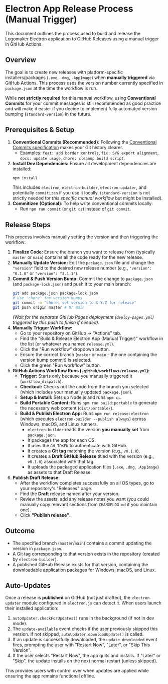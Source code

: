 # Electron App Release Process (Manual Trigger)

This document outlines the process used to build and release the Logomaker Electron application to GitHub Releases using a manual trigger in GitHub Actions.

## Overview

The goal is to create new releases with platform-specific installers/packages (`.exe`, `.dmg`, `.AppImage`) when **manually triggered** via GitHub Actions. This process uses the version number currently specified in `package.json` at the time the workflow is run.

While **not strictly required** for this manual workflow, using **Conventional Commits** for your commit messages is still recommended as good practice and will make it easier if you decide to implement fully automated version bumping (`standard-version`) in the future.

## Prerequisites & Setup

1.  **Conventional Commits (Recommended):** Following the [Conventional Commits specification](https://www.conventionalcommits.org/) makes your Git history clearer.
    * Examples: `feat: add border controls`, `fix: SVG export alignment`, `docs: update usage`, `chore: cleanup build script`.
2.  **Install Dev Dependencies:** Ensure all development dependencies are installed:
    ```bash
    npm install
    ```
    This includes `electron`, `electron-builder`, `electron-updater`, and potentially `commitizen` if you use it locally. (`standard-version` is not strictly needed for *this specific manual workflow* but might be installed).
3.  **Commitizen (Optional):** To help write conventional commits locally:
    * Run `npm run commit` (or `git cz`) instead of `git commit`.

## Release Steps

This process involves manually setting the version and then triggering the workflow:

1.  **Finalize Code:** Ensure the branch you want to release from (typically `master` or `main`) contains all the code ready for the new release.
2.  **Manually Update Version:** Edit the `package.json` file and change the `"version"` field to the desired new release number (e.g., `"version": "0.1.0"` or `"version": "3.1.1"`).
3.  **Commit & Push Version Bump:** Commit the change to `package.json` (and `package-lock.json`) and push it to your main branch:
    ```bash
    git add package.json package-lock.json
    # Use 'chore' for version bumps
    git commit -m "chore: set version to X.Y.Z for release"
    git push origin master # Or main
    ```
    *(Wait for the separate GitHub Pages deployment (`deploy-pages.yml`) triggered by this push to finish if needed)*.
4.  **Manually Trigger Workflow:**
    * Go to your repository on GitHub -> "Actions" tab.
    * Find the "Build & Release Electron App (Manual Trigger)" workflow in the list (or whatever you named `release.yml`).
    * Click the "Run workflow" dropdown button.
    * Ensure the correct branch (`master` or `main` - the one containing the version bump commit) is selected.
    * Click the green "Run workflow" button.
5.  **GitHub Actions Workflow Runs (`.github/workflows/release.yml`):**
    * **Trigger:** Starts only because you manually triggered it (`workflow_dispatch`).
    * **Checkout:** Checks out the code from the branch you selected (which includes your manually updated `package.json`).
    * **Setup & Install:** Sets up Node.js and runs `npm ci`.
    * **Build Portable Content:** Runs `npm run build:portable` to generate the necessary web content (`dist/portable/`).
    * **Build & Publish Electron App:** Runs `npm run release:electron` (which executes `electron-builder --publish always`) across Windows, macOS, and Linux runners.
        * `electron-builder` reads the version **you manually set** from `package.json`.
        * It packages the app for each OS.
        * It uses the `GH_TOKEN` to authenticate with GitHub.
        * It creates a **Git tag** matching the version (e.g., `v0.1.0`).
        * It creates a **Draft GitHub Release** titled with the version (e.g., `v0.1.0`) associated with that tag.
        * It uploads the packaged application files (`.exe`, `.dmg`, `.AppImage`) as assets to that Draft Release.
6.  **Publish Draft Release:**
    * After the workflow completes successfully on all OS types, go to your repository's "Releases" page.
    * Find the **Draft** release named after your version.
    * Review the assets, add any release notes you want (you could manually copy relevant sections from `CHANGELOG.md` if you maintain one).
    * Click **"Publish release"**.

## Outcome

* The specified branch (`master`/`main`) contains a commit updating the version in `package.json`.
* A Git tag corresponding to that version exists in the repository (created by `electron-builder`).
* A published GitHub Release exists for that version, containing the downloadable application packages for Windows, macOS, and Linux.

## Auto-Updates

Once a release is **published** on GitHub (not just drafted), the `electron-updater` module configured in `electron.js` can detect it. When users launch their installed application:

1.  `autoUpdater.checkForUpdates()` runs in the background (if not in dev mode).
2.  The `update-available` event checks if the user previously skipped this version. If not skipped, `autoUpdater.downloadUpdate()` is called.
3.  If an update is successfully downloaded, the `update-downloaded` event fires, prompting the user with "Restart Now", "Later", or "Skip This Version".
4.  If the user selects "Restart Now", the app quits and installs. If "Later" or "Skip", the update installs on the next normal restart (unless skipped).

This provides users with control over when updates are applied while ensuring the app remains functional offline.